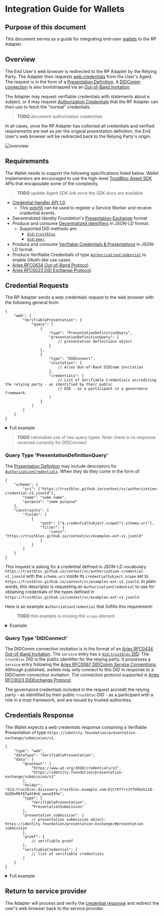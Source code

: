 # Integration Guide for Wallets

## Purpose of this document

This document serves as a guide for integrating end-user
[wallets](https://github.com/hyperledger/aries-rfcs/blob/master/concepts/0004-agents/README.md) to the RP Adapter.


## Overview

The End User's web browser is redirected to the RP Adapter by the Relying Party. The Adapter then 
requests [web credentials](https://w3c-ccg.github.io/credential-handler-api/) from the User's Agent. The request is
in the form of a
[Presentation Definition](https://identity.foundation/presentation-exchange/#presentation-definition). A
[DIDComm connection](https://github.com/hyperledger/aries-rfcs/blob/master/concepts/0005-didcomm/README.md) is also
bootstrapped via an
[Out-of-Band invitation](https://github.com/hyperledger/aries-rfcs/blob/master/features/0434-outofband/README.md).

The Adapter may request verifiable credentials with statements about a subject, or it may request
[Authorization Credentials](https://github.com/trustbloc/context/blob/main/vc/authorization-credential-v1.jsonld) that
the RP Adapter can then use to fetch the "normal" credentials.

> **TODO** document authorization credentials

In all cases, once the RP Adapter has collected all credentials and verified requirements are met as per the
original presentation definition, the End User's web browser will be redirected back to the Relying Party's origin.

![overview](http://www.plantuml.com/plantuml/proxy?src=https://raw.githubusercontent.com/trustbloc/edge-adapter/main/docs/rp/integration/wallet_rpadapter_int_overview.puml)


## Requirements

The Wallet needs to support the following specifications listed below. Wallet implementors are encouraged to use the
high-level [TrustBloc Agent SDK](https://github.com/trustbloc/agent-sdk) APIs that encapsulate some of the complexity.

> **TODO** update Agent SDK link once the SDK docs are available

* [Credential Handler API 1.0](https://w3c-ccg.github.io/credential-handler-api/).
  * This [polyfill](https://github.com/digitalbazaar/web-credential-handler) can be used to register a Service Worker and
    receive credential events.
* Decentralized Identity Foundation's [Presentation-Exchange](https://identity.foundation/presentation-exchange/) format.
* Produce and consume [Decentralized Identifiers](https://w3c.github.io/did-core/) in JSON-LD format.
  * Supported DID methods are:
    * [`did:trustbloc`](https://github.com/trustbloc/trustbloc-did-method/blob/main/docs/spec/trustbloc-did-method.md).
    * [`did:peer`](https://identity.foundation/peer-did-method-spec/).
* Produce and consume [Verifiable Credentials & Presentations](https://www.w3.org/TR/vc-data-model/) in JSON-LD format.
* Produce Verifiable Credentials of type
    [`AuthorizationCredential`](https://github.com/trustbloc/context/blob/main/vc/authorization-credential-v1.jsonld)
    to enable OAuth-like use cases.
* [Aries RFC0434 Out-of-Band Protocol](https://github.com/hyperledger/aries-rfcs/blob/master/features/0434-outofband/README.md).
* [Aries RFC0023 DID Exchange Protocol](https://github.com/hyperledger/aries-rfcs/blob/master/features/0023-did-exchange/README.md).


## Credential Requests

The RP Adapter sends a web credentials request to the web browser with the following general form:

```jsonc
{
    "web": {
        "VerifiablePresentation": {
            "query": [
                {
                    "type": "PresentationDefinitionQuery",
                    "presentationDefinitionQuery": {
                        // presentation definitions object
                    }
                },
                {
                    "type": "DIDConnect",
                    "invitation": {
                        // Aries Out-of-Band DIDComm invitation
                    },
                    "credentials": [
                        // List of Verifiable Credentials accrediting the relying party - as identified by their public
                        // DID - as a participant in a governance framework.
                    ]
                }
            ]
        }
    }
}
```

<details><summary>Full example</summary>

```json
{
    "web": {
        "VerifiablePresentation": {
            "query": [
                {
                    "type": "PresentationDefinitionQuery",
                    "presentationDefinitionQuery": {
                        "input_descriptors": [
                            {
                                "id": "driver_license:local",
                                "schema": {
                                    "uri": [
                                        "https://trustbloc.github.io/context/vc/examples/mdl-v1.jsonld"
                                    ],  
                                    "name": "Driver's license.",
                                    "purpose": "Verify your identity."
                                }   
                            },  
                            {
                                "id": "credit_score:remote",
                                "schema": {
                                    "uri": [
                                        "https://trustbloc.github.io/context/vc/authorization-credential-v1.jsonld"
                                    ],  
                                    "name": "Authorization to access your credit score.",
                                    "purpose": "Determine eligibility for the service."
                                },  
                                "constraints": {
                                    "fields": [
                                        {
                                            "path": [
                                                "$.credentialSubject.scope[*].schema.uri"
                                            ],  
                                            "filter": {
                                                "const": "https://trustbloc.github.io/context/vc/examples/credit-score-v1.jsonld"
                                            }
                                        }
                                    ]
                                }
                            },
                            {
                                "id": "driver_license_evidence:remote",
                                "schema": {
                                    "uri": [
                                        "https://trustbloc.github.io/context/vc/authorization-credential-v1.jsonld"
                                    ],
                                    "name": "Authorization to verify your driver's license.",
                                    "purpose": "We need your consent to verify issuance of your driver's license."
                                },
                                "constraints": {
                                    "fields": [
                                        {
                                            "path": [
                                                "$.credentialSubject.scope[*].schema.uri"
                                            ],
                                            "filter": {
                                                "const": "https://trustbloc.github.io/context/vc/examples/driver-license-evidence-v1.jsonld"
                                            }
                                        }
                                    ]
                                }
                            }
                        ]
                    }
                },
                {
                    "type": "DIDConnect",
                    "invitation": {
                        "@id": "71710bb8-e703-4427-8f72-8b18c7aa38a2",
                        "@type": "https://didcomm.org/out-of-band/1.0/invitation",
                        "label": "Demo Relying Party",
                        "service": [
                            "did:trustbloc:discovery.trustbloc.example.com:EiDBGODe_WiLwDOxMp_7CI6NKOjk4KbtwqUv0d04EFRiyg"
                        ],
                        "protocols": [
                            "https://didcomm.org/didexchange/1.0"
                        ]
                    },
                    "credentials": [
                        {
                            "@context": [
                                "https://www.w3.org/2018/credentials/v1",
                                "https://trustbloc.github.io/context/governance/context.jsonld",
                                "https://trustbloc.github.io/context/vc/examples-v1.jsonld"
                            ],
                            "credentialStatus": {
                                "id": "https://governance.trustbloc.example.com/governance/status/1",
                                "type": "CredentialStatusList2017"
                            },
                            "credentialSubject": {
                                "data_uri": "https://example.com/data.json",
                                "define": [
                                    {
                                        "id": "did:trustbloc:discovery.trustbloc.example.com:EiDBGODe_WiLwDOxMp_7CI6NKOjk4KbtwqUv0d04EFRiyg",
                                        "name": "DID"
                                    }
                                ],
                                "description": "Sample governance framework for the TrustBloc sandbox.",
                                "docs_uri": "https://example.com/docs",
                                "duties": [
                                    {
                                        "name": "safe-accredit",
                                        "uri": "https://example.com/responsible-accredit"
                                    }
                                ],
                                "geos": [
                                    "Canadian"
                                ],
                                "jurisdictions": [
                                    "ca"
                                ],
                                "logo": "https://example.com/logo",
                                "name": "TrustBloc Sandbox",
                                "privileges": [
                                    {
                                        "name": "accredit",
                                        "uri": "https://example.com/accredit"
                                    }
                                ],
                                "roles": [
                                    "accreditor"
                                ],
                                "topics": [
                                    "banking"
                                ],
                                "version": "1.0"
                            },
                            "issuer": "did:trustbloc:discovery.trustbloc.example.com:EiC36Qo-8fNl6avOSpC7hEjH8PPLQRpzdEZZKmYjDvYxnQ",
                            "proof": {
                                "created": "2020-09-16T21:58:19.066334758Z",
                                "jws": "eyJhbGciOiJFZERTQSIsImI2NCI6ZmFsc2UsImNyaXQiOlsiYjY0Il19..8peyFO372PGqAX4e1OfNEI9Mo5BPwX-HQtkSH2aPHXIHZ_sqWE6byMkd5UiP7CJWNPw6Do5XhFvgUfLNLDGvAQ",
                                "proofPurpose": "assertionMethod",
                                "type": "Ed25519Signature2018",
                                "verificationMethod": "did:trustbloc:discovery.trustbloc.example.com:EiC36Qo-8fNl6avOSpC7hEjH8PPLQRpzdEZZKmYjDvYxnQ#YYgJrTHZt6p1czNEBoKY23cvgg_Z0tuY42W1yXs3yvI"
                            },
                            "type": [
                                "VerifiableCredential",
                                "GovernanceCredential"
                            ]
                        }
                    ]
                }
            ]
        }
    }
}
```
</details>

> **TODO** rationalize use of two query types. Note: there is no response received currently for DIDConnect

### Query Type 'PresentationDefinitionQuery'

The [Presentation Definition](https://identity.foundation/presentation-exchange/#presentation-definition) may include
descriptors for [`AuthorizationCredentials`](https://github.com/trustbloc/context/blob/main/vc/authorization-credential-v1.jsonld).
When they do they come in the form of:

```jsonc
{
    "schema": {
        "uri": ["https://trustbloc.github.io/context/vc/authorization-credential-v1.jsonld"],
        "name": "some name",
        "purpose": "some purpose"
    },
    "constraints": {
        "fields": [
            {
                "path": ["$.credentialSubject.scope[*].schema.uri"],
                "filter": {
                    "const": "https://trustbloc.github.io/context/vc/examples-ext-v1.jsonld"
                }
            }
        ]
    }
}
```

This request is asking for a credential defined in JSON-LD vocabulary
`https://trustbloc.github.io/context/vc/authorization-credential-v1.jsonld` with the `schema.uri` inside its
`credentialSubject.scope` set to `https://trustbloc.github.io/context/vc/examples-ext-v1.jsonld`. In plain words, this
descriptor is requesting an `AuthorizationCredential` to use for obtaining credentials of the types defined in
`https://trustbloc.github.io/context/vc/examples-ext-v1.jsonld`.

Here is an example `AuthorizationCredential` that fulfills this requirement:

> **TODO** this example is missing the `scope` element

<details><summary>Example</summary>

```json
{
    "@context": [
        "https://www.w3.org/2018/credentials/v1",
        "https://trustbloc.github.io/context/vc/authorization-credential-v1.jsonld"
    ],
    "type": [
        "VerifiableCredential",
        "AuthorizationCredential"
    ],
    "id": "urn:uuid:6c715251-d0bc-44cd-be39-c57c237f382f",
    "issuanceDate": "2020-10-26T22:34:25.693548266Z",
    "issuer": "urn:uuid:5fe5367d-b608-4ae0-9c96-f7b521cf5a3a",
    "credentialSubject": {
        "id": "urn:uuid:9017cd03-3d50-4554-9eaf-354f87b3f70e",
        "issuerDIDDoc": {
            "doc": {
                "@context": [
                    "https://w3id.org/did/v1"
                ],
                "assertionMethod": [
                    "#QS1JDThR8iFru8OVt1_ESQ3vACH9vWpqCUjk3Jgyvgc"
                ],
                "authentication": [
                    "#QS1JDThR8iFru8OVt1_ESQ3vACH9vWpqCUjk3Jgyvgc"
                ],
                "created": "2020-10-26T22:34:25.662914267Z",
                "id": "did:peer:1zQmeFUNUg2hu6tQ7U4vUk4AWenqGZGr3wBCSVfXtcjk67xK",
                "publicKey": [
                    {
                        "controller": "#id",
                        "id": "#QS1JDThR8iFru8OVt1_ESQ3vACH9vWpqCUjk3Jgyvgc",
                        "publicKeyBase58": "2RzhQXGzr4Q8sbEFU1jXRhJLqYr9bvpA5cuot1DTFcT8",
                        "type": "Ed25519VerificationKey2018"
                    }
                ],
                "service": [
                    {
                        "id": "#agent",
                        "priority": 0,
                        "recipientKeys": [
                            "2RzhQXGzr4Q8sbEFU1jXRhJLqYr9bvpA5cuot1DTFcT8"
                        ],
                        "serviceEndpoint": "https://issuer-adapter-didcomm.trustbloc.example.com",
                        "type": "did-communication"
                    }
                ],
                "updated": "2020-10-26T22:34:25.662914267Z"
            },
            "id": "did:peer:1zQmeFUNUg2hu6tQ7U4vUk4AWenqGZGr3wBCSVfXtcjk67xK"
        },
        "requestingPartyDIDDoc": {
            "doc": {
                "@context": [
                    "https://w3id.org/did/v1"
                ],
                "assertionMethod": [
                    "#98oGE-VuEqt3lMibQKulB4OJzhRHgzOrao8U_Y16sJA"
                ],
                "authentication": [
                    "#98oGE-VuEqt3lMibQKulB4OJzhRHgzOrao8U_Y16sJA"
                ],
                "created": "2020-10-26T22:34:24.651560358Z",
                "id": "did:peer:1zQmTR4Yxqix6cKGx14f21A35XfRc9RDqzpwSoBQxmC13Rio",
                "publicKey": [
                    {
                        "controller": "#id",
                        "id": "#98oGE-VuEqt3lMibQKulB4OJzhRHgzOrao8U_Y16sJA",
                        "publicKeyBase58": "FmiK1AGLSDYQhxyiJ6zo59VoBBhaU5uCF8ksoGBMCo8M",
                        "type": "Ed25519VerificationKey2018"
                    }
                ],
                "service": [
                    {
                        "id": "#agent",
                        "priority": 0,
                        "recipientKeys": [
                            "FmiK1AGLSDYQhxyiJ6zo59VoBBhaU5uCF8ksoGBMCo8M"
                        ],
                        "serviceEndpoint": "https://verifier-adapter-didcomm.trustbloc.example.com",
                        "type": "did-communication"
                    }
                ],
                "updated": "2020-10-26T22:34:24.651560358Z"
            },
            "id": "did:peer:1zQmTR4Yxqix6cKGx14f21A35XfRc9RDqzpwSoBQxmC13Rio"
        },
        "subjectDID": "did:peer:1zQme2FTBHheMdfX9CQmX3UjGkUpmLtmP1T3Jbu3Qu8MnW2P"
    },
    "proof": {
        "created": "2020-10-26T22:34:26.102106902Z",
        "jws": "eyJhbGciOiJFZERTQSIsImI2NCI6ZmFsc2UsImNyaXQiOlsiYjY0Il19..1XTTXFb66rS1tGGHPkAurLQe5_WO81G66YUbbxjYSuK10-JfkZrRyOCEgCMnkgb2QZibgwa_gb3kx4LvwjtTAA",
        "proofPurpose": "assertionMethod",
        "type": "Ed25519Signature2018",
        "verificationMethod": "did:trustbloc:discovery.trustbloc.example.com:EiDhbJFybWBLwZCP58A-dgQRRHXyCIfHA_Au9_AShgUQJw#CoG7IaHn5I4Ji0AcmRFS7Ltzf66YvrKnWwqGcSPkLgY"
    }
}
```
</details>

### Query Type 'DIDConnect'

The DIDComm connection invitation is in the format of an
[Aries RFC0434 Out-of-Band Invitation](https://github.com/hyperledger/aries-rfcs/blob/master/features/0434-outofband/README.md#invitation-httpsdidcommorgout-of-bandverinvitation).
The `service` entry has a
[`did:trustbloc` DID](https://github.com/trustbloc/trustbloc-did-method/blob/main/docs/spec/trustbloc-did-method.md).
The `trustbloc` DID is the public identifier for the relying party. It possesses a `service` entry following the
[Aries RFC0067 DIDComm Service Conventions](https://github.com/hyperledger/aries-rfcs/blob/master/features/0067-didcomm-diddoc-conventions/README.md#service-conventions).
Although published, wallets may only connect to this DID in response to a DIDComm connection invitation. The connection
protocol supported is
[Aries RFC0023 DIDExchange Protocol](https://github.com/hyperledger/aries-rfcs/blob/master/features/0023-did-exchange/README.md).

The governance credentials included in the request accredit the relying party - as identified by their public `trustbloc`
DID - as a participant with a role in a trust framework, and are issued by trusted authorities.


## Credentials Response

The Wallet expects a web credentials response containing a Verifiable Presentation of type
`https://identity.foundation/presentation-exchange/submission/v1`.

```jsonc
{
    "type": "web",
    "dataType": "VerifiablePresentation",
    "data": {
        "@context": [
            "https://www.w3.org/2018/credentials/v1",
            "https://identity.foundation/presentation-exchange/submission/v1"
        ],
        "holder": "did:trustbloc:discovery.trustbloc.example.com:EiCYXf7rzJYfVOGnhi1Q-GUZ0vM6f6Tq4t0nb_wwueZ4Yw",
        "type": [
            "VerifiablePresentation",
            "PresentationSubmission"
        ],
        "presentation_submission": {
            // presentation submission object: https://identity.foundation/presentation-exchange/#presentation-submission
        },
        "proof": {
            // verifiable proof
        },
        "verifiableCredential": [
            // list of verifiable credentials
        ]
    }
}
```

<details><summary>Full example</summary>

```json
{
    "type": "web",
    "dataType": "VerifiablePresentation",
    "data": {
        "@context": [
            "https://www.w3.org/2018/credentials/v1",
            "https://identity.foundation/presentation-exchange/submission/v1"
        ],
        "holder": "did:trustbloc:discovery.trustbloc.example.com:EiCYXf7rzJYfVOGnhi1Q-GUZ0vM6f6Tq4t0nb_wwueZ4Yw",
        "presentation_submission": {
            "descriptor_map": [
                {
                    "id": "driver_license:local",
                    "path": "$.verifiableCredential[0]"
                },
                {
                    "id": "driver_license_evidence:remote",
                    "path": "$.verifiableCredential[1]"
                }
            ]
        },
        "proof": {
            "created": "2020-10-26T18:34:28.258-04:00",
            "domain": "verifier-adapter.trustbloc.example.com",
            "jws": "eyJhbGciOiJFZERTQSIsImI2NCI6ZmFsc2UsImNyaXQiOlsiYjY0Il19..Wx8v53rhgAks8dFLm5M6Cs5vPVgbHvqId2hZ2zs0j7Z2Ts6cxhb_P0HwynyMmk9wk2ZLAoJv4j62-c3wHtr4Bg",
            "proofPurpose": "authentication",
            "type": "Ed25519Signature2018",
            "verificationMethod": "did:trustbloc:discovery.trustbloc.example.com:EiCYXf7rzJYfVOGnhi1Q-GUZ0vM6f6Tq4t0nb_wwueZ4Yw#_l5mHlcG8Rz6Z62N1tLiqWxAY4rBoS35iyEuFZ-1p7k"
        },
        "type": [
            "VerifiablePresentation",
            "PresentationSubmission"
        ],
        "verifiableCredential": [
            {
                "@context": [
                    "https://www.w3.org/2018/credentials/v1",
                    "https://trustbloc.github.io/context/vc/examples/mdl-v1.jsonld"
                ],
                "type": [
                    "VerifiableCredential",
                    "mDL"
                ],
                "id": "urn:uuid:d1b519eb-c980-40da-82c7-db4495d77049",
                "issuanceDate": "2020-10-26T22:25:21.937228658Z",
                "issuer": {
                    "id": "https://demo-issuer.trustbloc.example.com/didcomm",
                    "name": "TrustBloc - Driving License + Assurance Issuer"
                },
                "name": "Drivers License",
                "description": "Drivers License for John Smith (Issued by Government of Castleham)",
                "credentialSubject": {
                    "birthdate": "1990-01-01",
                    "document_number": "123-456-789",
                    "driving_privileges": "G2",
                    "expiry_date": "2025-05-26",
                    "family_name": "Smith",
                    "given_name": "John",
                    "issue_date": "2020-05-27",
                    "issuing_authority": "Ministry of Transport Ontario",
                    "issuing_country": "Canada",
                    "resident_address": "4726 Pine Street",
                    "resident_city": "Toronto",
                    "resident_postal_code": "A1B 2C3",
                    "resident_state": "Ontario"
                },
                "proof": {
                    "created": "2020-10-26T22:25:22.28387799Z",
                    "jws": "eyJhbGciOiJFZERTQSIsImI2NCI6ZmFsc2UsImNyaXQiOlsiYjY0Il19..03zhBKQAveQDePwcoUMPowsj5WmYtZdcle0PolRkalBXWw8nYY_LxGJQEcQ8fp9lUbFNkI3hWF2ijpE_xRZXDg",
                    "proofPurpose": "assertionMethod",
                    "type": "Ed25519Signature2018",
                    "verificationMethod": "did:trustbloc:discovery.trustbloc.example.com:EiDhbJFybWBLwZCP58A-dgQRRHXyCIfHA_Au9_AShgUQJw#CoG7IaHn5I4Ji0AcmRFS7Ltzf66YvrKnWwqGcSPkLgY"
                }

            },
            {
                "@context": [
                    "https://www.w3.org/2018/credentials/v1",
                    "https://trustbloc.github.io/context/vc/authorization-credential-v1.jsonld"
                ],
                "type": [
                    "VerifiableCredential",
                    "AuthorizationCredential"
                ],
                "id": "urn:uuid:6c715251-d0bc-44cd-be39-c57c237f382f",
                "issuanceDate": "2020-10-26T22:34:25.693548266Z",
                "issuer": "urn:uuid:5fe5367d-b608-4ae0-9c96-f7b521cf5a3a",
                "credentialSubject": {
                    "id": "urn:uuid:9017cd03-3d50-4554-9eaf-354f87b3f70e",
                    "issuerDIDDoc": {
                        "doc": {
                            "@context": [
                                "https://w3id.org/did/v1"
                            ],
                            "assertionMethod": [
                                "#QS1JDThR8iFru8OVt1_ESQ3vACH9vWpqCUjk3Jgyvgc"
                            ],
                            "authentication": [
                                "#QS1JDThR8iFru8OVt1_ESQ3vACH9vWpqCUjk3Jgyvgc"
                            ],
                            "created": "2020-10-26T22:34:25.662914267Z",
                            "id": "did:peer:1zQmeFUNUg2hu6tQ7U4vUk4AWenqGZGr3wBCSVfXtcjk67xK",
                            "publicKey": [
                                {
                                    "controller": "#id",
                                    "id": "#QS1JDThR8iFru8OVt1_ESQ3vACH9vWpqCUjk3Jgyvgc",
                                    "publicKeyBase58": "2RzhQXGzr4Q8sbEFU1jXRhJLqYr9bvpA5cuot1DTFcT8",
                                    "type": "Ed25519VerificationKey2018"
                                }
                            ],
                            "service": [
                                {
                                    "id": "#agent",
                                    "priority": 0,
                                    "recipientKeys": [
                                        "2RzhQXGzr4Q8sbEFU1jXRhJLqYr9bvpA5cuot1DTFcT8"
                                    ],
                                    "serviceEndpoint": "https://issuer-adapter-didcomm.trustbloc.example.com",
                                    "type": "did-communication"
                                }
                            ],
                            "updated": "2020-10-26T22:34:25.662914267Z"
                        },
                        "id": "did:peer:1zQmeFUNUg2hu6tQ7U4vUk4AWenqGZGr3wBCSVfXtcjk67xK"
                    },
                    "requestingPartyDIDDoc": {
                        "doc": {
                            "@context": [
                                "https://w3id.org/did/v1"
                            ],
                            "assertionMethod": [
                                "#98oGE-VuEqt3lMibQKulB4OJzhRHgzOrao8U_Y16sJA"
                            ],
                            "authentication": [
                                "#98oGE-VuEqt3lMibQKulB4OJzhRHgzOrao8U_Y16sJA"
                            ],
                            "created": "2020-10-26T22:34:24.651560358Z",
                            "id": "did:peer:1zQmTR4Yxqix6cKGx14f21A35XfRc9RDqzpwSoBQxmC13Rio",
                            "publicKey": [
                                {
                                    "controller": "#id",
                                    "id": "#98oGE-VuEqt3lMibQKulB4OJzhRHgzOrao8U_Y16sJA",
                                    "publicKeyBase58": "FmiK1AGLSDYQhxyiJ6zo59VoBBhaU5uCF8ksoGBMCo8M",
                                    "type": "Ed25519VerificationKey2018"
                                }
                            ],
                            "service": [
                                {
                                    "id": "#agent",
                                    "priority": 0,
                                    "recipientKeys": [
                                        "FmiK1AGLSDYQhxyiJ6zo59VoBBhaU5uCF8ksoGBMCo8M"
                                    ],
                                    "serviceEndpoint": "https://verifier-adapter-didcomm.trustbloc.example.com",
                                    "type": "did-communication"
                                }
                            ],
                            "updated": "2020-10-26T22:34:24.651560358Z"
                        },
                        "id": "did:peer:1zQmTR4Yxqix6cKGx14f21A35XfRc9RDqzpwSoBQxmC13Rio"
                    },
                    "subjectDID": "did:peer:1zQme2FTBHheMdfX9CQmX3UjGkUpmLtmP1T3Jbu3Qu8MnW2P"
                },
                "proof": {
                    "created": "2020-10-26T22:34:26.102106902Z",
                    "jws": "eyJhbGciOiJFZERTQSIsImI2NCI6ZmFsc2UsImNyaXQiOlsiYjY0Il19..1XTTXFb66rS1tGGHPkAurLQe5_WO81G66YUbbxjYSuK10-JfkZrRyOCEgCMnkgb2QZibgwa_gb3kx4LvwjtTAA",
                    "proofPurpose": "assertionMethod",
                    "type": "Ed25519Signature2018",
                    "verificationMethod": "did:trustbloc:discovery.trustbloc.example.com:EiDhbJFybWBLwZCP58A-dgQRRHXyCIfHA_Au9_AShgUQJw#CoG7IaHn5I4Ji0AcmRFS7Ltzf66YvrKnWwqGcSPkLgY"
                }
            }
        ]
    }
}
```
</details>

## Return to service provider

The Adapter will process and verify the [credential response](#credentials-response) and redirect the user's web browser
back to the service provider.
